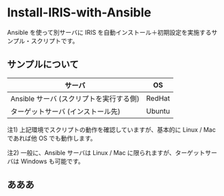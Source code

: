 # Install-IRIS-with-Ansible
Ansible を使って別サーバに IRIS を自動インストール＋初期設定を実施するサンプル・スクリプトです。

## サンプルについて
| サーバ | OS |
---- | ----
| Ansible サーバ (スクリプトを実行する側) | RedHat |
| ターゲットサーバ (インストール先) | Ubuntu |

注1) 上記環境でスクリプトの動作を確認していますが、基本的に Linux / Mac であれば他 OS でも動作します。

注2) 一般に、Ansible サーバは Linux / Mac に限られますが、ターゲットサーバは Windows も可能です。

## あああ

